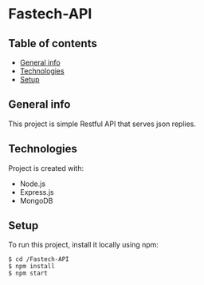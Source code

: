 # Fastech-API

## Table of contents

- [General info](#general-info)
- [Technologies](#technologies)
- [Setup](#setup)

## General info

This project is simple Restful API that serves json replies.

## Technologies

Project is created with:

- Node.js
- Express.js
- MongoDB

## Setup

To run this project, install it locally using npm:

```
$ cd /Fastech-API
$ npm install
$ npm start
```
